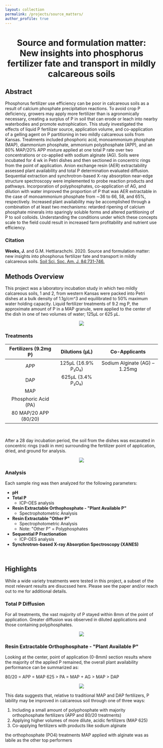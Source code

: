 ```yaml
---
layout: collection
permalink: /projects/source_matters/
author_profile: true
---
```


<h1 align="center"> Source and formulation matter: <br> New insights into phosphorus fertilizer fate and transport in mildly calcareous soils </h1>

## Abstract 
Phosphorus fertilizer use efficiency can be poor in calcareous soils as a result of calcium phosphate precipitation reactions. To avoid crop P deficiency, growers may apply more fertilizer than is agronomically necessary, creating a surplus of P in soil that can erode or leach into nearby waterbodies and promote eutrophication. This study investigated the effects of liquid P fertilizer source, application volume, and co-application of a gelling agent on P partitioning in two mildly calcareous soils from Kansas. Treatments included phosphoric acid, monoammonium phosphate (MAP), diammonium phosphate, ammonium polyphosphate (APP), and an 80% MAP/20% APP mixture applied at one total P rate over two concentrations or co-applied with sodium alginate (AG). Soils were incubated for 4 wk in Petri dishes and then sectioned in concentric rings from the point of application. Anion exchange resin (AER) extractability assessed plant availability and total P determination evaluated diffusion. Sequential extraction and synchrotron-based X-ray absorption near-edge structure spectroscopy were implemented to probe reaction products and pathways. Incorporation of polyphosphates, co-application of AG, and dilution with water improved the proportion of P that was AER extractable in the case of monoammonium phosphate from ∼36 to 66, 58, and 65%, respectively. Increased plant availability may be accomplished through a combination of at least two mechanisms: retarded ripening of calcium phosphate minerals into sparingly soluble forms and altered partitioning of P to soil colloids. Understanding the conditions under which these concepts scale to the field could result in increased farm profitability and nutrient use efficiency.

### Citation
**Weeks, J.** and G.M. Hettiarachchi. 2020. Source and formulation matter: new insights into phosphorus fertilizer fate and transport in mildly calcareous soils. [Soil Sci. Soc. Am. J. 84:731-746.](https://acsess.onlinelibrary.wiley.com/doi/abs/10.1002/saj2.20054)

## Methods Overview
This project was a laboratory incubation study in which two mildly calcareous soils, 1 and 2, from western Kansas were packed into Petri dishes at a bulk density of 1.1g/cm^3 and equilibrated to 50% maximum water holding capacity. Liquid fertilizer treatments of 9.2 mg P, the approximate amount of P in a MAP granule, were applied to the center of the dish in one of two volumes of water; 125µL or 625 µL.

<p align="center">
    <a href="/images/source_matters/packed_dish.png">
        <kbd>
            <img src="/images/source_matters/packed_dish.png">
        </kbd>
    </a>
</p>

### Treatments

|Fertilizers (9.2mg P)  |Dilutions (µL)      | Co-Applicants                 |
|:---------------------:|:------------------:|:-----------------------------:|
|APP                    | 125µL (16.9% P₂O₅) | Sodium Alginate (AG) – 1.25mg |
|DAP                    | 625µL (3.4% P₂O₅)  |                               |
|MAP                    |                    |                               |
|Phosphoric Acid (PA)   |                    |                               |
|80 MAP/20 APP (80/20)  |                    |                               |

<br>

After a 28 day incubation period, the soil from the dishes was excavated in concentric rings (radii in mm) surrounding the fertilizer point of application, dried, and ground for analysis.  

<p align="center">
    <a href="/images/source_matters/dish_excavation.png">
        <kbd>
            <img src="/images/source_matters/dish_excavation.png">
        </kbd>
    </a>
</p>

### Analysis
Each sample ring was then analyzed for the following parameters:
- **pH**
- **Total P** 
    - ICP-OES analysis
- **Resin Extractable Orthophosphate - "Plant Available P"** 
    - Spectrophotometric Analysis 
- **Resin Extractable "Other P"** 
    - Spectrophotometric Analysis 
    - Note: "Other P" = Polyphosphates
- **Sequential P Fractionation** 
    - ICP-OES analysis
- **Synchrotron-based X-ray Absorption Spectroscopy (XANES)**

<br>

## Highlights
While a wide variety treatments were tested in this project, a subset of the most relevant results are disucssed here. Please see the paper and/or reach out to me for additional details. 

### Total P Diffusion
For all treatments, the vast majority of P stayed within 8mm of the point of application. Greater diffusion was observed in diluted applications and those containing polyphosphates.

<p align="center">
    <a href="/images/source_matters/total_p_calc.png">
        <kbd>
            <img src="/images/source_matters/total_p_calc.png">
        </kbd>
    </a>
</p>


### Resin Extractable Orthophosphate - "Plant Available P"

Looking at the center, point of application (0-8mm) section results where the majority of the applied P remained, the overall plant availability performance can be summarized as:

80/20 = APP = MAP 625 > PA = MAP + AG > MAP > DAP
 
<p align="center">
    <a href="/images/source_matters/resin_ext_p_calc.png">
        <kbd>
            <img src="/images/source_matters/resin_ext_p_calc.png">
        </kbd>
    </a>
</p>

This data suggests that, relative to traditional MAP and DAP fertilizers, P lability may be improved in calcareous soil through one of three ways:
1. Including a small amount of polyphosphate with majority orthophosphate fertilizers (APP and 80/20 treatments)
2. Applying higher volumes of more dilute, acidic fertilizers (MAP 625)
3. Co-applying fertilizers with products like sodium alginate




 the orthophosphate (PO4) treatments MAP applied with alginate was as labile as the other top performers